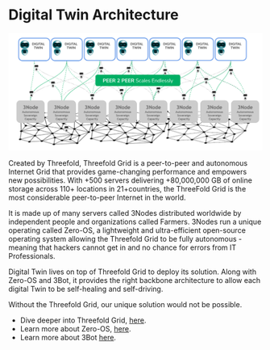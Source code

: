 # Digital Twin Architecture


![](img/architecture_1.png)

Created by Threefold, Threefold Grid is a peer-to-peer and autonomous Internet Grid that provides game-changing performance and empowers new possibilities. With +500 servers delivering +80,000,000 GB of online storage across 110+ locations in 21+countries, the ThreeFold Grid is the most considerable peer-to-peer Internet in the world.

It is made up of many servers called 3Nodes distributed worldwide by independent people and organizations called Farmers. 3Nodes run a unique operating called Zero-OS, a lightweight and ultra-efficient open-source operating system allowing the Threefold Grid to be fully autonomous - meaning that hackers cannot get in and no chance for errors from IT Professionals. 

Digital Twin lives on top of Threefold Grid to deploy its solution. Along with Zero-OS and 3Bot, it provides the right backbone architecture to allow each digital Twin to be self-healing and self-driving. 

Without the Threefold Grid, our unique solution would not be possible. 

- Dive deeper into Threefold Grid, [here](threefold:threefold_grid).
- Learn more about Zero-OS, [here](threefold:zos).
- Learn more about 3Bot [here](internet4:3bot).







